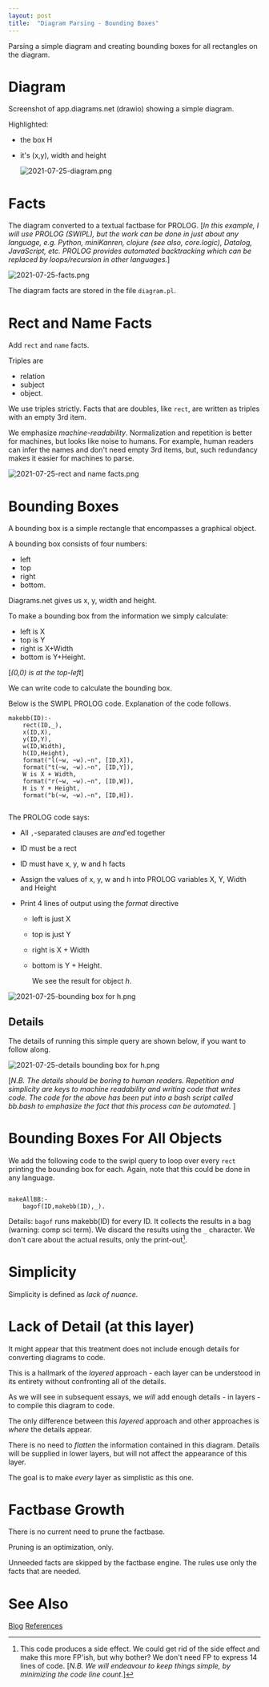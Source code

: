 ```yaml
---
layout: post
title:  "Diagram Parsing - Bounding Boxes"
---
```

Parsing a simple diagram and creating bounding boxes for all rectangles on the diagram.

# Diagram

Screenshot of app.diagrams.net (drawio) showing a simple diagram.

Highlighted:

- the box H

- it's (x,y), width and height

  
  
  ![2021-07-25-diagram.png](https://github.com/guitarvydas/guitarvydas.github.io/blob/master/assets/2021-07-25-diagram.png?raw=true)

# Facts

The diagram converted to a textual factbase for PROLOG. [_In this example, I will use PROLOG (SWIPL), but the work can be done in just about any language, e.g. Python, miniKanren, clojure (see also, core.logic), Datalog, JavaScript, etc.  PROLOG provides automated backtracking which can be replaced by loops/recursion in other languages._]

![2021-07-25-facts.png](https://github.com/guitarvydas/guitarvydas.github.io/blob/master/assets/2021-07-25-facts.png?raw=true)


The diagram facts are stored in the file `diagram.pl`.

# Rect and Name Facts

Add `rect` and `name` facts.

Triples are

- relation
- subject
- object.

We use triples strictly. 
Facts that are doubles, like `rect`, are written as triples with an empty 3rd item.

We emphasize *machine-readability*.  Normalization and repetition is better for machines, but looks like noise to humans.  For example, human readers can infer the names and don't need empty 3rd items, but, such redundancy makes it easier for machines to parse.

![2021-07-25-rect and name facts.png](https://github.com/guitarvydas/guitarvydas.github.io/blob/master/assets/2021-07-25-rect%20and%20name%20facts.png?raw=true)

# Bounding Boxes

A bounding box is a simple rectangle that encompasses a graphical object.

A bounding box consists of four numbers:

- left
- top
- right
- bottom.

Diagrams.net gives us x, y, width and height.

To make a bounding box from the information we simply calculate:

- left is X
- top is Y
- right is X+Width
- bottom is Y+Height.

[_(0,0) is at the top-left_]

We can write code to calculate the bounding box.  

Below is the SWIPL PROLOG code.  Explanation of the code follows.

```
makebb(ID):-
    rect(ID,_),
    x(ID,X),
    y(ID,Y),
    w(ID,Width),
    h(ID,Height),
    format("l(~w, ~w).~n", [ID,X]),
    format("t(~w, ~w).~n", [ID,Y]),
    W is X + Width,
    format("r(~w, ~w).~n", [ID,W]),
    H is Y + Height,
    format("b(~w, ~w).~n", [ID,H]).
  

```

The PROLOG code says:

- All `,`-separated clauses are *and*'ed together

- ID must be a rect

- ID must have x, y, w and h facts

- Assign the values of x, y, w and h into PROLOG variables X, Y, Width and Height

- Print 4 lines of output using the *format* directive

  - left is just X

  - top is just Y

  - right is X + Width

  - bottom is Y + Height.

    

    We see the result for object *h*.

![2021-07-25-bounding box for h.png](https://github.com/guitarvydas/guitarvydas.github.io/blob/master/assets/2021-07-25-bounding%20box%20for%20h.png?raw=true)


## Details

The details of running this simple query are shown below, if you want to follow along.

![2021-07-25-details bounding box for h.png](https://github.com/guitarvydas/guitarvydas.github.io/blob/master/assets/2021-07-25-details%20bounding%20box%20for%20h.png?raw=true)

[_N.B. The details should be boring to human readers. Repetition and simplicity are keys to machine readability and writing code that writes code.  The code for the above has been put into a bash script called bb.bash to emphasize the fact that this process can be automated._ ]

# Bounding Boxes For All Objects

We add the following code to the swipl query to loop over every `rect` printing the bounding box for each. Again, note that this could be done in any language.

```

makeAllBB:-
    bagof(ID,makebb(ID),_).

```

Details: `bagof` runs makebb(ID) for every ID.  It collects the results in a bag (warning: comp sci term).  We discard the results using the `_` character.  We don't care about the actual results, only the print-out[^1].

[^1]: This code produces a side effect. We could get rid of the side effect and make this more FP'ish, but why bother?  We don't need FP to express 14 lines of code. [_N.B. We will endeavour to keep things simple, by minimizing the code line count._]

# Simplicity

Simplicity is defined as *lack of nuance.*

# Lack of Detail (at this layer)

It might appear that this treatment does not include enough details for converting diagrams to code.

This is a hallmark of the *layered* approach - each layer can be understood in its entirety without confronting all of the details.

As we will see in subsequent essays, we *will* add enough details - in layers - to compile this diagram to code.

The only difference between this *layered* approach and other approaches is *where* the details appear.

There is no need to *flatten* the information contained in this diagram.  Details will be supplied in lower layers, but will not affect the appearance of this layer.  

The goal is to make *every* layer as simplistic as this one.

# Factbase Growth

There is no current need to prune the factbase.

Pruning is an optimization, only.

Unneeded facts are skipped by the factbase engine.  The rules use only the facts that are needed.

# See Also

[Blog](https://guitarvydas.github.io)
[References](https://guitarvydas.github.io/2021/01/14/References.html)

<script src="https://utteranc.es/client.js" 
        repo="guitarvydas/guitarvydas.github.io" 
        issue-term="pathname" 
        theme="github-light" 
        crossorigin="anonymous" 
        async> 
</script> 
